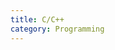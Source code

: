 ```yaml
---
title: C/C++
category: Programming
---
```


<div id="github"></div>
<script>  
getText('https://raw.githubusercontent.com/WheatBeer/posts/master/programming/c_c++.md');
</script>
